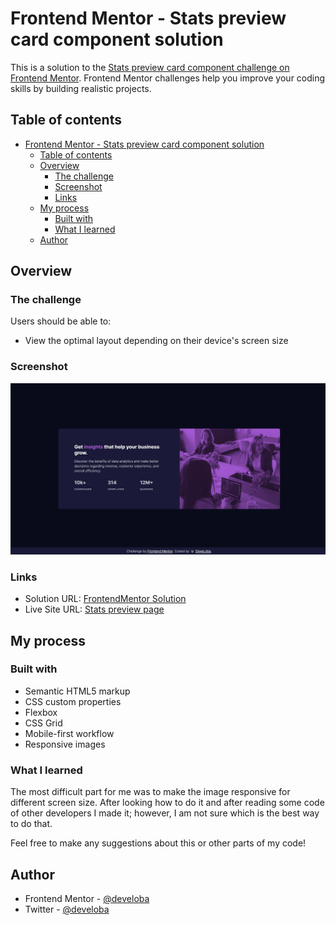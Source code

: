 # Frontend Mentor - Stats preview card component solution

This is a solution to the [Stats preview card component challenge on Frontend Mentor](https://www.frontendmentor.io/challenges/stats-preview-card-component-8JqbgoU62). Frontend Mentor challenges help you improve your coding skills by building realistic projects. 

## Table of contents

- [Frontend Mentor - Stats preview card component solution](#frontend-mentor---stats-preview-card-component-solution)
  - [Table of contents](#table-of-contents)
  - [Overview](#overview)
    - [The challenge](#the-challenge)
    - [Screenshot](#screenshot)
    - [Links](#links)
  - [My process](#my-process)
    - [Built with](#built-with)
    - [What I learned](#what-i-learned)
  - [Author](#author)

## Overview

### The challenge

Users should be able to:

- View the optimal layout depending on their device's screen size

### Screenshot

![](./images/preview.JPG)

### Links

- Solution URL: [FrontendMentor Solution](https://your-solution-url.com)
- Live Site URL: [Stats preview page](https://your-live-site-url.com)

## My process

### Built with

- Semantic HTML5 markup
- CSS custom properties
- Flexbox
- CSS Grid
- Mobile-first workflow
- Responsive images

### What I learned

The most difficult part for me was to make the image responsive for different screen size. 
After looking how to do it and after reading some code of other developers I made it; however, I am not sure which is the best way to do that.

Feel free to make any suggestions about this or other parts of my code!


## Author

- Frontend Mentor - [@develoba](https://www.frontendmentor.io/profile/develoba)
- Twitter - [@develoba](https://www.twitter.com/develoba)
